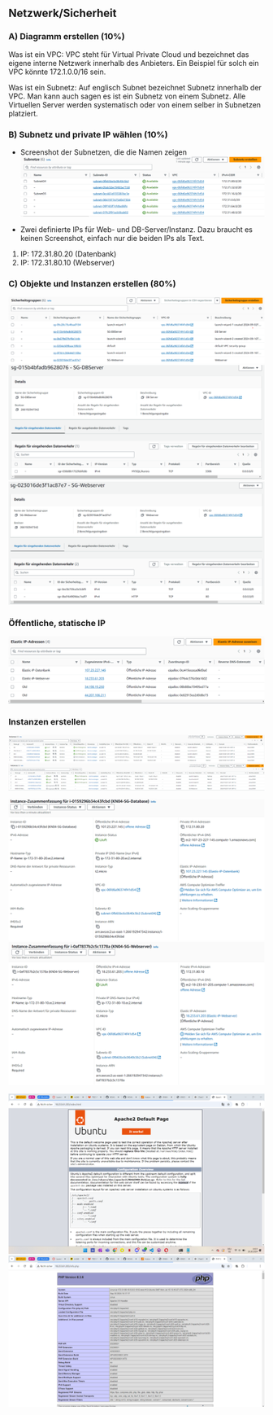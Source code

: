 ## Netzwerk/Sicherheit

### A) Diagramm erstellen (10%)

Was ist ein VPC:
VPC steht für Virtual Private Cloud und bezeichnet das eigene interne Netzwerk innerhalb des Anbieters. Ein Beispiel für solch ein VPC könnte 172.1.0.0/16 sein.

Was ist ein Subnetz:
Auf englisch Subnet bezeichnet Subnetz innerhalb der VPC. Man kann auch sagen es ist ein Subnetz von einem Subnetz. Alle Virtuellen Server werden systematisch oder von einem selber in Subnetzen platziert.


### B) Subnetz und private IP wählen (10%)
- Screenshot der Subnetzen, die die Namen zeigen
![Screenshot Subnetzen Namen](image.png)

- Zwei definierte IPs für Web- und DB-Server/Instanz. Dazu braucht es keinen Screenshot,
einfach nur die beiden IPs als Text.
1. IP: 172.31.80.20 (Datenbank)
2. IP: 172.31.80.10 (Webserver)


### C) Objekte und Instanzen erstellen (80%)
![Screenshot Instanzen Namen](Sicherheitsgruppen.png)
![Inbound-DB-Server](Inbound-DBServer.png)
![Inbound-Web-Server](Inbound-Webserver.png)


### Öffentliche, statische IP
![Elastic IP](Elastic-IP.png)

### Instanzen erstellen
![Instanzen started](image-1.png)
![Instanzen stopped](image-2.png)

![Instanz Subnet DB](image-3.png)
![Instanz Subnet Web](image-4.png)

![index.html](image-5.png)
![info.php](image-6.png)